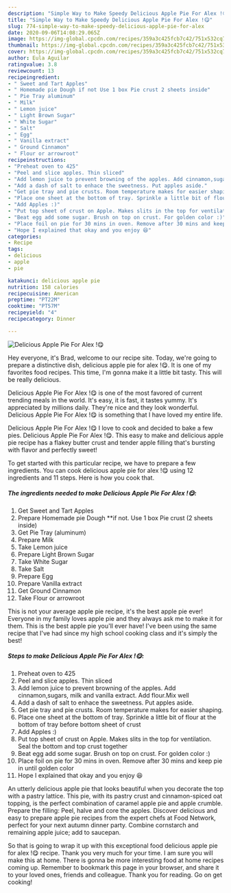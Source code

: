 ```yaml
---
description: "Simple Way to Make Speedy Delicious Apple Pie For Alex !😋"
title: "Simple Way to Make Speedy Delicious Apple Pie For Alex !😋"
slug: 774-simple-way-to-make-speedy-delicious-apple-pie-for-alex
date: 2020-09-06T14:08:29.065Z
image: https://img-global.cpcdn.com/recipes/359a3c425fcb7c42/751x532cq70/delicious-apple-pie-for-alex-😋-recipe-main-photo.jpg
thumbnail: https://img-global.cpcdn.com/recipes/359a3c425fcb7c42/751x532cq70/delicious-apple-pie-for-alex-😋-recipe-main-photo.jpg
cover: https://img-global.cpcdn.com/recipes/359a3c425fcb7c42/751x532cq70/delicious-apple-pie-for-alex-😋-recipe-main-photo.jpg
author: Eula Aguilar
ratingvalue: 3.8
reviewcount: 13
recipeingredient:
- " Sweet and Tart Apples"
- " Homemade pie Dough if not Use 1 box Pie crust 2 sheets inside"
- " Pie Tray aluminum"
- " Milk"
- " Lemon juice"
- " Light Brown Sugar"
- " White Sugar"
- " Salt"
- " Egg"
- " Vanilla extract"
- " Ground Cinnamon"
- " Flour or arrowroot"
recipeinstructions:
- "Preheat oven to 425"
- "Peel and slice apples. Thin sliced"
- "Add lemon juice to prevent browning of the apples. Add cinnamon,sugars, milk and vanilla extract. Add flour.Mix well"
- "Add a dash of salt to enhace the sweetness. Put apples aside."
- "Get pie tray and pie crusts. Room temperature makes for easier shaping."
- "Place one sheet at the bottom of tray. Sprinkle a little bit of flour at the bottom of tray before bottom sheet of crust"
- "Add Apples :)"
- "Put top sheet of crust on Apple. Makes slits in the top for ventilation. Seal the bottom and top crust together"
- "Beat egg add some sugar. Brush on top on crust. For golden color :)"
- "Place foil on pie for 30 mins in oven. Remove after 30 mins and keep pie in until golden color"
- "Hope I explained that okay and you enjoy 😆"
categories:
- Recipe
tags:
- delicious
- apple
- pie

katakunci: delicious apple pie 
nutrition: 158 calories
recipecuisine: American
preptime: "PT22M"
cooktime: "PT57M"
recipeyield: "4"
recipecategory: Dinner

---
```



![Delicious Apple Pie For Alex !😋](https://img-global.cpcdn.com/recipes/359a3c425fcb7c42/751x532cq70/delicious-apple-pie-for-alex-😋-recipe-main-photo.jpg)

Hey everyone, it's Brad, welcome to our recipe site. Today, we're going to prepare a distinctive dish, delicious apple pie for alex !😋. It is one of my favorites food recipes. This time, I'm gonna make it a little bit tasty. This will be really delicious.

Delicious Apple Pie For Alex !😋 is one of the most favored of current trending meals in the world. It's easy, it is fast, it tastes yummy. It's appreciated by millions daily. They're nice and they look wonderful. Delicious Apple Pie For Alex !😋 is something that I have loved my entire life.

Delicious Apple Pie For Alex !😋 I love to cook and decided to bake a few pies. Delicious Apple Pie For Alex !😋. This easy to make and delicious apple pie recipe has a flakey butter crust and tender apple filling that&#39;s bursting with flavor and perfectly sweet!


To get started with this particular recipe, we have to prepare a few ingredients. You can cook delicious apple pie for alex !😋 using 12 ingredients and 11 steps. Here is how you cook that.

<!--inarticleads1-->

##### The ingredients needed to make Delicious Apple Pie For Alex !😋:

1. Get  Sweet and Tart Apples
1. Prepare  Homemade pie Dough **if not. Use 1 box Pie crust (2 sheets inside)
1. Get  Pie Tray (aluminum)
1. Prepare  Milk
1. Take  Lemon juice
1. Prepare  Light Brown Sugar
1. Take  White Sugar
1. Take  Salt
1. Prepare  Egg
1. Prepare  Vanilla extract
1. Get  Ground Cinnamon
1. Take  Flour or arrowroot


This is not your average apple pie recipe, it&#39;s the best apple pie ever! Everyone in my family loves apple pie and they always ask me to make it for them. This is the best apple pie you&#39;ll ever have! I&#39;ve been using the same recipe that I&#39;ve had since my high school cooking class and it&#39;s simply the best! 

<!--inarticleads2-->

##### Steps to make Delicious Apple Pie For Alex !😋:

1. Preheat oven to 425
1. Peel and slice apples. Thin sliced
1. Add lemon juice to prevent browning of the apples. Add cinnamon,sugars, milk and vanilla extract. Add flour.Mix well
1. Add a dash of salt to enhace the sweetness. Put apples aside.
1. Get pie tray and pie crusts. Room temperature makes for easier shaping.
1. Place one sheet at the bottom of tray. Sprinkle a little bit of flour at the bottom of tray before bottom sheet of crust
1. Add Apples :)
1. Put top sheet of crust on Apple. Makes slits in the top for ventilation. Seal the bottom and top crust together
1. Beat egg add some sugar. Brush on top on crust. For golden color :)
1. Place foil on pie for 30 mins in oven. Remove after 30 mins and keep pie in until golden color
1. Hope I explained that okay and you enjoy 😆


An utterly delicious apple pie that looks beautiful when you decorate the top with a pastry lattice. This pie, with its pastry crust and cinnamon-spiced oat topping, is the perfect combination of caramel apple pie and apple crumble. Prepare the filling: Peel, halve and core the apples. Discover delicious and easy to prepare apple pie recipes from the expert chefs at Food Network, perfect for your next autumn dinner party. Combine cornstarch and remaining apple juice; add to saucepan. 

So that is going to wrap it up with this exceptional food delicious apple pie for alex !😋 recipe. Thank you very much for your time. I am sure you will make this at home. There is gonna be more interesting food at home recipes coming up. Remember to bookmark this page in your browser, and share it to your loved ones, friends and colleague. Thank you for reading. Go on get cooking!
